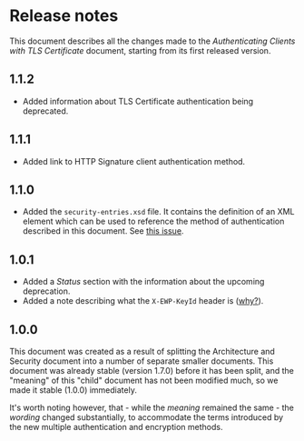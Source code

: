 Release notes
=============

This document describes all the changes made to the *Authenticating Clients
with TLS Certificate* document, starting from its first released version.


1.1.2
-----

* Added information about TLS Certificate authentication being deprecated.


1.1.1
-----

* Added link to HTTP Signature client authentication method.


1.1.0
-----

* Added the `security-entries.xsd` file. It contains the definition of an XML
  element which can be used to reference the method of authentication described
  in this document. See [this
  issue](https://github.com/erasmus-without-paper/ewp-specs-sec-intro/issues/1).


1.0.1
-----

* Added a *Status* section with the information about the upcoming deprecation.
* Added a note describing what the `X-EWP-KeyId` header is
  ([why?](https://github.com/erasmus-without-paper/ewp-specs-sec-cliauth-tlscert/issues/1)).


1.0.0
-----

This document was created as a result of splitting the Architecture and
Security document into a number of separate smaller documents. This document
was already stable (version 1.7.0) before it has been split, and the "meaning"
of this "child" document has not been modified much, so we made it stable
(1.0.0) immediately.

It's worth noting however, that - while the *meaning* remained the same - the
*wording* changed substantially, to accommodate the terms introduced by the
new multiple authentication and encryption methods.
